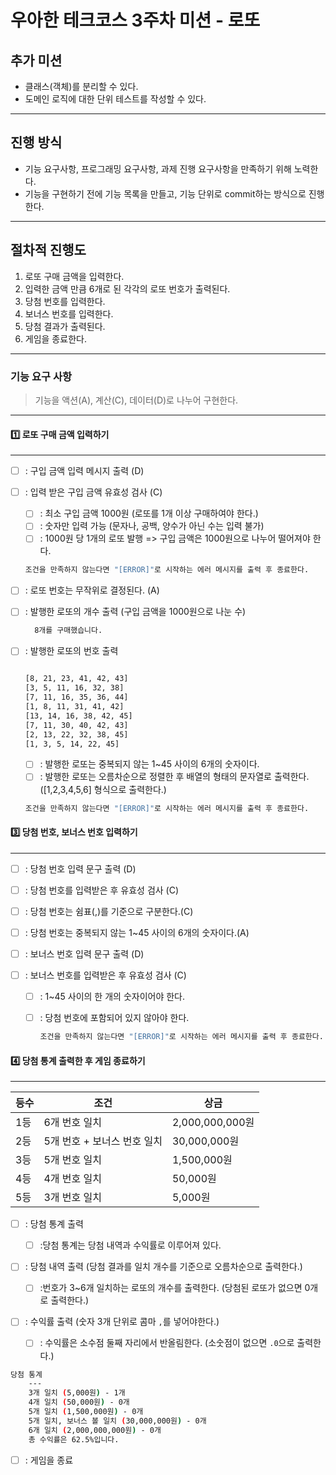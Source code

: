 # 우아한 테크코스 3주차 미션 - 로또

## 추가 미션

- 클래스(객체)를 분리할 수 있다.
- 도메인 로직에 대한 단위 테스트를 작성할 수 있다.

---

## 진행 방식

- 기능 요구사항, 프로그래밍 요구사항, 과제 진행 요구사항을 만족하기 위해 노력한다.
- 기능을 구현하기 전에 기능 목록을 만들고, 기능 단위로 commit하는 방식으로 진행한다.

---

## 절차적 진행도

1. 로또 구매 금액을 입력한다.
2. 입력한 금액 만큼 6개로 된 각각의 로또 번호가 출력된다.
3. 당첨 번호를 입력한다.
4. 보너스 번호를 입력한다.
5. 당첨 결과가 출력된다.
6. 게임을 종료한다.

---

### 기능 요구 사항

> 기능을 액션(A), 계산(C), 데이터(D)로 나누어 구현한다.

---

#### 1️⃣ 로또 구매 금액 입력하기

---

- [ ] : 구입 금액 입력 메시지 출력 (D)
- [ ] : 입력 받은 구입 금액 유효성 검사 (C)

  - [ ] : 최소 구입 금액 1000원 (로또를 1개 이상 구매하여야 한다.)
  - [ ] : 숫자만 입력 가능 (문자나, 공백, 양수가 아닌 수는 입력 불가)
  - [ ] : 1000원 당 1개의 로또 발행 => 구입 금액은 1000원으로 나누어 떨어져야 한다.

  ```bash
  조건을 만족하지 않는다면 "[ERROR]"로 시작하는 에러 메시지를 출력 후 종료한다.
  ```

- [ ] : 로또 번호는 무작위로 결정된다. (A)
- [ ] : 발행한 로또의 개수 출력 (구입 금액을 1000원으로 나눈 수)

  ```bash
    8개를 구매했습니다.
  ```

- [ ] : 발행한 로또의 번호 출력

  ```bash

  [8, 21, 23, 41, 42, 43]
  [3, 5, 11, 16, 32, 38]
  [7, 11, 16, 35, 36, 44]
  [1, 8, 11, 31, 41, 42]
  [13, 14, 16, 38, 42, 45]
  [7, 11, 30, 40, 42, 43]
  [2, 13, 22, 32, 38, 45]
  [1, 3, 5, 14, 22, 45]

  ```

  - [ ] : 발행한 로또는 중복되지 않는 1~45 사이의 6개의 숫자이다.
  - [ ] : 발행한 로또는 오름차순으로 정렬한 후 배열의 형태의 문자열로 출력한다. ([1,2,3,4,5,6] 형식으로 출력한다.)

  ```bash
  조건을 만족하지 않는다면 "[ERROR]"로 시작하는 에러 메시지를 출력 후 종료한다.
  ```

#### 3️⃣ 당첨 번호, 보너스 번호 입력하기

---

- [ ] : 당첨 번호 입력 문구 출력 (D)
- [ ] : 당첨 번호를 입력받은 후 유효성 검사 (C)
- [ ] : 당첨 번호는 쉼표(,)를 기준으로 구분한다.(C)
- [ ] : 당첨 번호는 중복되지 않는 1~45 사이의 6개의 숫자이다.(A)
- [ ] : 보너스 번호 입력 문구 출력 (D)
- [ ] : 보너스 번호를 입력받은 후 유효성 검사 (C)

  - [ ] : 1~45 사이의 한 개의 숫자이어야 한다.
  - [ ] : 당첨 번호에 포함되어 있지 않아야 한다.

    ```bash
    조건을 만족하지 않는다면 "[ERROR]"로 시작하는 에러 메시지를 출력 후 종료한다.
    ```

#### 4️⃣ 당첨 통계 출력한 후 게임 종료하기

---

| 등수 | 조건                        | 상금            |
| ---- | --------------------------- | --------------- |
| 1등  | 6개 번호 일치               | 2,000,000,000원 |
| 2등  | 5개 번호 + 보너스 번호 일치 | 30,000,000원    |
| 3등  | 5개 번호 일치               | 1,500,000원     |
| 4등  | 4개 번호 일치               | 50,000원        |
| 5등  | 3개 번호 일치               | 5,000원         |

- [ ] : 당첨 통계 출력

  - [ ] :당첨 통계는 당첨 내역과 수익률로 이루어져 있다.

- [ ] : 당첨 내역 출력 (당첨 결과를 일치 개수를 기준으로 오름차순으로 출력한다.)
  - [ ] :번호가 3~6개 일치하는 로또의 개수를 출력한다. (당첨된 로또가 없으면 0개로 출력한다.)
- [ ] : 수익률 출력 (숫자 3개 단위로 콤마 `,`를 넣어야한다.)
  - [ ] : 수익률은 소수점 둘째 자리에서 반올림한다. (소숫점이 없으면 `.0`으로 출력한다.)

```bash
당첨 통계
    ---
    3개 일치 (5,000원) - 1개
    4개 일치 (50,000원) - 0개
    5개 일치 (1,500,000원) - 0개
    5개 일치, 보너스 볼 일치 (30,000,000원) - 0개
    6개 일치 (2,000,000,000원) - 0개
    총 수익률은 62.5%입니다.
```

- [ ] : 게임을 종료
